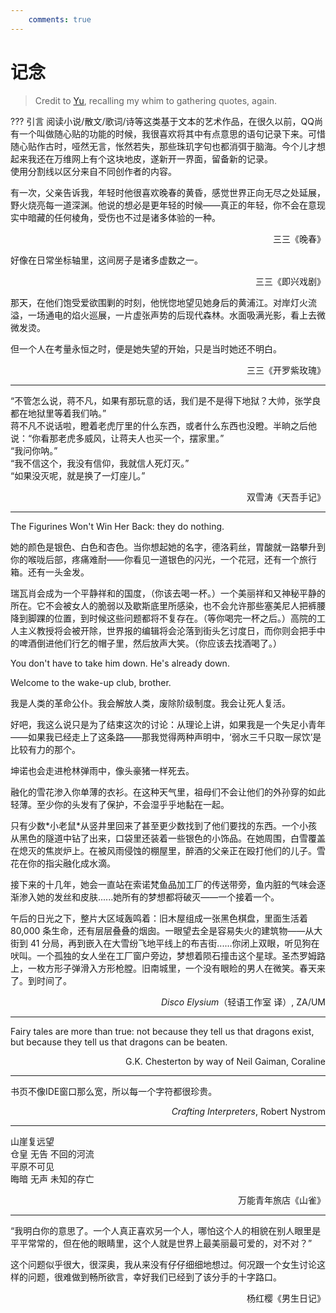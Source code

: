 ```yaml
---
    comments: true
---
```


# 记念

> Credit to [Yu](https://zjyinzju.github.io/%E8%AE%B0%E5%BF%B5/), recalling my whim to gathering quotes, again.

??? 引言
    阅读小说/散文/歌词/诗等这类基于文本的艺术作品，在很久以前，QQ尚有一个叫做随心贴的功能的时候，我很喜欢将其中有点意思的语句记录下来。可惜随心贴作古时，哑然无言，怅然若失，那些珠玑字句也都消弭于脑海。今个儿才想起来我还在万维网上有个这块地皮，遂新开一界面，留备新的记录。  
    使用分割线以区分来自不同创作者的内容。

有一次，父亲告诉我，年轻时他很喜欢晚春的黄昏，感觉世界正向无尽之处延展，野火烧亮每一道深渊。他说的想必是更年轻的时候——真正的年轻，你不会在意现实中暗藏的任何棱角，受伤也不过是诸多体验的一种。

<p align=right>三三《晚春》</p>

好像在日常坐标轴里，这间房子是诸多虚数之一。

<p align=right>三三《即兴戏剧》</p>

那天，在他们饱受爱欲围剿的时刻，他恍惚地望见她身后的黄浦江。对岸灯火流溢，一场通电的焰火巡展，一片虚张声势的后现代森林。水面吸满光影，看上去微微发烫。

但一个人在考量永恒之时，便是她失望的开始，只是当时她还不明白。

<p align=right>三三《开罗紫玫瑰》</p>

---

“不管怎么说，蒋不凡，如果有那玩意的话，我们是不是得下地狱？大帅，张学良都在地狱里等着我们呐。”    
蒋不凡不说话啦，瞪着老虎厅里的什么东西，或者什么东西也没瞪。半晌之后他说：“你看那老虎多威风，让蒋夫人也买一个，摆家里。”    
“我问你呐。”  
“我不信这个，我没有信仰，我就信人死灯灭。”  
“如果没灭呢，就是换了一灯座儿。”  

<p align=right>双雪涛《天吾手记》</p>

---

The Figurines Won't Win Her Back: they do nothing.

她的颜色是银色、白色和杏色。当你想起她的名字，德洛莉丝，胃酸就一路攀升到你的喉咙后部，疼痛难耐——你看见一道银色的闪光，一个花冠，还有一个旅行箱。还有一头金发。

瑞瓦肖会成为一个平静祥和的国度，（你该去喝一杯。）一个美丽祥和又神秘平静的所在。它不会被女人的脆弱以及歇斯底里所感染，也不会允许那些塞美尼人把裤腰降到脚踝的位置，到时候这些问题都将不复存在。（等你喝完一杯之后。）高院的工人主义教授将会被开除，世界报的编辑将会沦落到街头乞讨度日，而你则会把手中的啤酒倒进他们行乞的帽子里，然后放声大笑。（你应该去找酒喝了。）

You don't have to take him down. He's already down.

Welcome to the wake-up club, brother.

我是人类的革命公仆。我会解放人类，废除阶级制度。我会让死人复活。

好吧，我这么说只是为了结束这次的讨论：从理论上讲，如果我是一个失足小青年——如果我已经走上了这条路——那我觉得两种声明中，‘弱水三千只取一尿饮’是比较有力的那个。

坤诺也会走进枪林弹雨中，像头豪猪一样死去。

融化的雪花渗入你单薄的衣衫。在这种天气里，祖母们不会让他们的外孙穿的如此轻薄。至少你的头发有了保护，不会湿乎乎地黏在一起。

只有少数\*小老鼠\*从竖井里回来了甚至更少数找到了他们要找的东西。一个小孩从黑色的隧道中钻了出来，口袋里还装着一些银色的小饰品。在她周围，白雪覆盖在熄灭的焦炭炉上。在被风雨侵蚀的棚屋里，醉酒的父亲正在殴打他们的儿子。雪花在你的指尖融化成水滴。

接下来的十几年，她会一直站在索诺梵鱼品加工厂的传送带旁，鱼内脏的气味会逐渐渗入她的发丝和皮肤......她所有的梦想都将破灭——一个接着一个。

午后的日光之下，整片大区域轰鸣着：旧木屋组成一张黑色棋盘，里面生活着 80,000 条生命，还有层层叠叠的烟囱。一眼望去全是容易失火的建筑物——从大街到 41 分局，再到嵌入在大雪纷飞地平线上的布吉街......你闭上双眼，听见狗在吠叫。一个孤独的女人坐在工厂窗户旁边，梦想着陨石撞击这个星球。圣杰罗姆路上，一枚方形子弹滑入方形枪膛。旧南城里，一个没有眼睑的男人在微笑。春天来了。到时间了。

<p align=right><i>Disco Elysium</i>（轻语工作室 译）, ZA/UM</p>

---

Fairy tales are more than true: not because they tell us that dragons exist, but because they tell us that dragons can be beaten.

<p align=right>G.K. Chesterton by way of Neil Gaiman, Coraline</p>

---

书页不像IDE窗口那么宽，所以每一个字符都很珍贵。

<p align=right><i>Crafting Interpreters</i>, Robert Nystrom</p>

---

山崖复远望  
仓皇 无告 不回的河流  
平原不可见  
晦暗 无声 未知的存亡

<p align=right>万能青年旅店《山雀》</p>

---

“我明白你的意思了。一个人真正喜欢另一个人，哪怕这个人的相貌在别人眼里是平平常常的，但在他的眼睛里，这个人就是世界上最美丽最可爱的，对不对？”

这个问题似乎很大，很深奥，我从来没有仔仔细细地想过。何况跟一个女生讨论这样的问题，很难做到畅所欲言，幸好我们已经到了该分手的十字路口。

<p align=right>杨红樱《男生日记》</p>